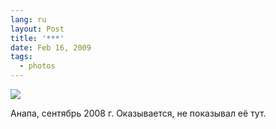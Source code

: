 ```yaml
---
lang: ru
layout: Post
title: '***'
date: Feb 16, 2009
tags:
  - photos
---
```


![](photo://2008-09-10_5D_7813_Artem_Sapegin)

Анапа, сентябрь 2008 г. Оказывается, не показывал её тут.
